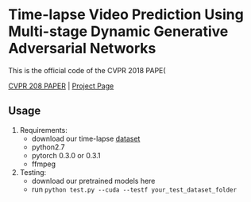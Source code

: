 # Time-lapse Video Prediction Using Multi-stage Dynamic Generative Adversarial Networks

This is the official code of the CVPR 2018 PAPE(

[CVPR 208 PAPER](https://arxiv.org/pdf/1709.07592.pdf) | [Project Page](https://sites.google.com/site/whluoimperial/mdgan)

## Usage

1. Requirements:
	* download our time-lapse [dataset](https://drive.google.com/file/d/1t3g6lBxKgRfXz66BAxNBy225Sr6r09pM/view)
	* python2.7
	* pytorch 0.3.0 or 0.3.1
	* ffmpeg 
2. Testing:
	* download our pretrained models here
	* run `python test.py --cuda --testf your_test_dataset_folder`


